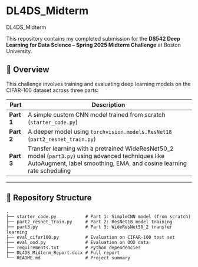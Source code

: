 # DL4DS_Midterm
DL4DS_Midterm

This repository contains my completed submission for the **DS542 Deep Learning for Data Science – Spring 2025 Midterm Challenge** at Boston University.

## 🧠 Overview

This challenge involves training and evaluating deep learning models on the CIFAR-100 dataset across three parts:

| Part | Description |
|------|-------------|
| **Part 1** | A simple custom CNN model trained from scratch (`starter_code.py`) |
| **Part 2** | A deeper model using `torchvision.models.ResNet18` (`part2_resnet_train.py`) |
| **Part 3** | Transfer learning with a pretrained WideResNet50_2 model (`part3.py`) using advanced techniques like AutoAugment, label smoothing, EMA, and cosine learning rate scheduling |

---

## 📁 Repository Structure

```
.
├── starter_code.py           # Part 1: SimpleCNN model (from scratch)
├── part2_resnet_train.py     # Part 2: ResNet18 model training
├── part3.py                  # Part 3: WideResNet50_2 transfer learning
├── eval_cifar100.py          # Evaluation on CIFAR-100 test set
├── eval_ood.py               # Evaluation on OOD data
├── requirements.txt          # Python dependencies
├── DL4DS_Midterm_Report.docx # Full report 
└── README.md                 # Project summary
```

